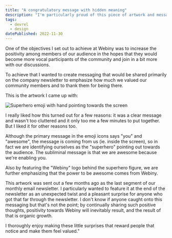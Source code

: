 ```yaml
---
title: "A congratulatory message with hidden meaning"
description: "I'm particularly proud of this piece of artwork and messaging I came up with for the Webiny community, not only because of the message it conveys to our community, but also because it also has a hidden message."
tags: 
  - devrel
  - design
datePublished: 2022-11-30
---
```

One of the objectives I set out to achieve at Webiny was to increase the positivity among members of our audience in the hopes that they would become more vocal participants of the community and join in a bit more with our discussions.

To achieve that I wanted to create messaging that would be shared primarily on the company newsletter to emphasize how much we valued our community members and to thank them for being there.

This is the artwork I came up with:

![Superhero emoji with hand pointing towards the screen](https://d13mv7x44wu31f.cloudfront.net/files/8lb45rf7t-you-are-awesome.png)

I really liked how this turned out for a few reasons: it was a clear message and wasn't too cluttered and it only too me a few minutes to put together. But I liked it for other reasons too.

Although the primary message in the emoji icons says "you" and "awesome", the message is coming from us (ie. inside the screen), so in fact we are identifying ourselves as the "superhero" pointing out towards the audience. The subliminal message is that we are awesome because we're enabling you.

Also by featuring the "Webiny" logo behind the superhero figure, we are further emphasizing that the power to be awesome comes from Webiny.

This artwork was sent out a few months ago as the last segment of our monthly email newsletter. I particularly wanted to feature it at the end of the newsletter as an unexpected twist and a pleasant surprise for anyone who got that far through the newsletter. I don't know if anyone caught onto this messaging but that's not the point; by continually sharing such positive thoughts, positivity towards Webiny will inevitably result, and the result of that is organic growth.  

I thoroughly enjoy making these little surprises that reward people that notice and make them feel valued."